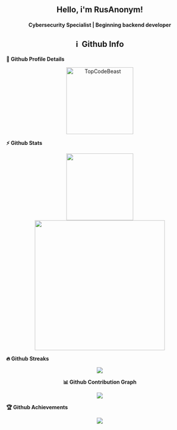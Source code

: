 <h2 align="center">
  Hello, i'm RusAnonym!
</h2>

<h4 align='center'>
  Cybersecurity Specialist | Beginning backend developer
</h4>

<h2 align="center">ℹ️ &nbsp;Github Info</h2>
	
<summary><b>🔎 Github Profile Details</b></summary>
<p align="center">
  <img height="180em" src="https://github-profile-summary-cards.vercel.app/api/cards/profile-details?username=RusAnonym&theme=github_dark" alt="TopCodeBeast" align = "center"/>
</p>

<summary><b>⚡ Github Stats</b></summary>
<p align="center">
  <img height="180em" src="https://github-readme-stats.vercel.app/api?username=RusAnonym&show_icons=true&theme=dark&count_private=true&hide_title=true&include_all_commits=true&hide_border=true" align = "center"/>
  <img height="350em" src="https://github-readme-stats.vercel.app/api/wakatime?username=rus_anonym&range=last_7_days&theme=dark&hide_border=true" align="center"/>
</p>

 <summary><b>🔥 Github Streaks</b></summary>
<p align="center">
  <img src="https://github-readme-streak-stats.herokuapp.com/?user=RusAnonym&theme=dark&hide_border=true"/>
</p>

<summary align="center"><b>📊 Github Contribution Graph</b></summary>
<p align="center">
  <img src="https://activity-graph.herokuapp.com/graph?username=RusAnonym&bg_color=0D1117&color=e05397&line=e05397&point=FFFFFF&hide_border=true" />
</p>

<summary><b>🏆 Github Achievements</b></summary>
<p align="center">
  <img src="https://github-profile-trophy.vercel.app/?username=RusAnonym&row=2&column=3&theme=darkhub" />
</p>

<br>
